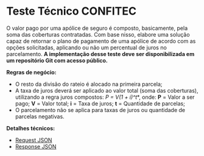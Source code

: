 # Teste Técnico CONFITEC

O valor pago por uma apólice de seguro é composto, basicamente, pela soma das coberturas contratadas. Com base nisso, elabore uma solução capaz de retornar o plano de pagamento de uma apólice de acordo com as opções solicitadas, aplicando ou não um percentual de juros no parcelamento. **A implementação desse teste deve ser disponibilizada em um repositório Git com acesso público.**

**Regras de negócio:**
- O resto da divisão do rateio é alocado na primeira parcela;
- A taxa de juros deverá ser aplicado ao valor total (soma das coberturas), utilizando a regra juros compostos:
**P = V*(1 + i)^t**, onde:
	**P** = Valor a ser pago;
	**V** = Valor total;
	**i** = Taxa de juros;
	**t** = Quantidade de parcelas;
- O parcelamento não se aplica para taxas de juros ou quantidade de parcelas negativas.

**Detalhes técnicos:**
- [Request JSON](https://pastecode.io/s/6unwc7j8)
- [Response JSON](https://pastecode.io/s/x291oae4)